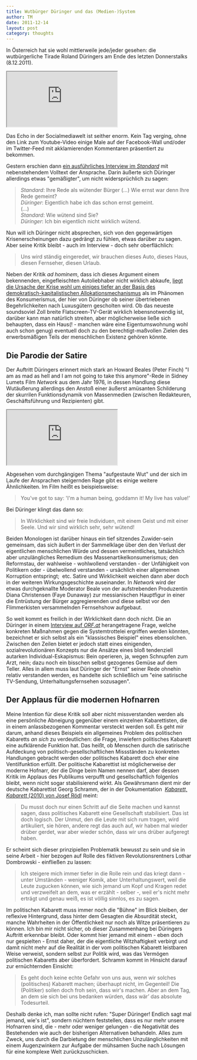 ```yaml
---
title: Wutbürger Düringer und das (Medien-)System
author: TM
date: 2011-12-14
layout: post
category: thoughts
---
```


In Österreich hat sie wohl mittlerweile jede/jeder gesehen: die wutbürgerliche Tirade Roland Düringers am Ende des letzten Donnerstalks (8.12.2011).

<iframe src="https://www.youtube.com/embed/KDtM6W29Tp0"></iframe>

Das Echo in der Socialmediawelt ist seither enorm. Kein Tag verging, ohne den Link zum Youtube-Video einige Male auf der Facebook-Wall und/oder im Twitter-Feed mit akklamierenden Kommentaren präsentiert zu bekommen.

Gestern erschien dann <a href="http://derstandard.at/1323222849546/Hamsterrad-Das-System-ist-am-Ende" rel="nofollow" target="_blank">ein ausführliches Interview im _Standard_</a> mit nebenstehendem Volltext der Ansprache. Darin äußerte sich Düringer allerdings etwas "gemäßigter", um nicht widersprüchlich zu sagen:

>_Standard_: Ihre Rede als wütender Bürger (…) Wie ernst war denn Ihre Rede gemeint?<br>_Düringer_: Eigentlich habe ich das schon ernst gemeint.<br>(…)<br>_Standard_: Wie wütend sind Sie?<br>_Düringer_: Ich bin eigentlich nicht wirklich wütend.

Nun will ich Düringer nicht absprechen, sich von den gegenwärtigen Krisenerscheinungen dazu gedrängt zu fühlen, etwas darüber zu sagen. Aber seine Kritik bleibt - auch im Interview - doch sehr oberflächlich:

>Uns wird ständig eingeredet, wir brauchen dieses Auto, dieses Haus, diesen Fernseher, diesen Urlaub.

Neben der Kritik _ad hominem_, dass ich dieses Argument einem bekennenden, eingefleischten Autoliebhaber nicht wirklich abkaufe, <a href="http://www.newleftreview.org/?page=article&amp;view=2914" target="_blank">liegt die Ursache der Krise wohl um einiges tiefer an der Basis des demokratisch-kapitalistischen Allokationsmechanismus</a> als im Phänomen des Konsumerismus, der hier von Düringer ob seiner übertriebenen Begehrlichkeiten nach Luxusgütern gescholten wird. Ob das neueste soundsoviel Zoll breite Flatscreen-TV-Gerät wirklich lebensnotwendig ist, darüber kann man natürlich streiten, aber möglicherweise ließe sich behaupten, dass ein Haus(! - manchen wäre eine Eigentumswohnung wohl auch schon genug) eventuell doch zu den berechtigt-maßvollen Zielen des erwerbsmäßigen Teils der menschlichen Existenz gehören könnte.

## Die Parodie der Satire

Der Auftritt Düringers erinnert mich stark an Howard Beales (Peter Finch) "I am as mad as hell and I am not going to take this anymore"-Rede in Sidney Lumets Film _Network_ aus dem Jahr 1976, in dessen Handlung diese Wutäußerung allerdings den Anstoß einer äußerst amüsanten Schilderung der skurrilen Funktionsdynamik von Massenmedien (zwischen Redakteuren, Geschäftsführung und Rezipienten) gibt.

<iframe src="https://www.youtube.com/embed/NqPgcfP9WN0"></iframe>

Abgesehen vom durchgängigen Thema "aufgestaute Wut" und der sich im Laufe der Ansprachen steigernden Rage gibt es einige weitere Ähnlichkeiten. Im Film heißt es beispielsweise:

>You've got to say: 'I'm a human being, goddamn it! My live has value!'

Bei Düringer klingt das dann so:

>In Wirklichkeit sind wir freie Individuen, mit einem Geist und mit einer Seele. Und wir sind wirklich sehr, sehr wütend!

Beiden Monologen ist darüber hinaus ein tief sitzendes Zuwider-sein gemeinsam, das sich äußert in der Sammelklage über den den Verlust der eigentlichen menschlichen Würde und dessen vermeintliches, tatsächlich aber unzulängliches Remedium des Massenartikelkonsumerismus; den Reformstau, der wahlweise - wohlwollend verstanden - der Unfähigkeit von Politikern oder - übelwollend verstanden - ursächlich einer allgemeinen Korruption entspringt;  etc.
Satire und Wirklichkeit weichen dann aber doch in der weiteren Wirkungsgeschichte auseinander. In _Network_ wird der etwas durchgeknallte Moderator Beale von der aufstrebenden Produzentin Diana Christensen (Faye Dunaway) zur messianischen Hauptfigur in einer die Entrüstung der Bürger aggregierenden und diese selbst vor den Flimmerkisten versammelnden Fernsehshow aufgebaut.

So weit kommt es freilich in der Wirklichkeit dann doch nicht. Die an Düringer in einem <a href="http://wien.orf.at/news/stories/2513112/" rel="nofollow" target="_blank">Interview auf _ORF.at_</a> herangetragene Frage, welche konkreten Maßnahmen gegen die Systemtrottelei ergriffen werden könnten, bezeichnet er sich selbst als ein "klassisches Beispiel" eines ebensolchen. Zwischen den Zeilen bietet er jedoch statt eines einigenden, sozialrevolutionären Konzepts nur die Ansätze eines bloß tendenziell autarken Individual-Eskapismus: Bein operieren, ja, wegen Schnupfen zum Arzt, nein; dazu noch ein bisschen selbst gezogenes Gemüse auf dem Teller. Alles in allem muss laut Düringer der "Ernst" seiner Rede ohnehin relativ verstanden werden, es handelte sich schließlich um "eine satirische TV-Sendung, Unterhaltungsfernsehen sozusagen".

## Der Applaus für die modernen Hofnarren

Meine Intention für diese Kritik soll aber nicht missverstanden werden als eine persönliche Abneigung gegenüber einem einzelnen Kabarettisten, die in einem anlassbezogenen Kommentar versteckt werden soll. Es geht mir darum, anhand dieses Beispiels ein allgemeines Problem des politischen Kabaretts _an sich_ zu verdeutlichen: die Frage, inwiefern politisches Kabarett eine aufklärende Funktion hat. Das heißt, ob Menschen durch die satirische Aufdeckung von politisch-gesellschaftlichen Missständen zu konkreten Handlungen gebracht werden oder politisches Kabarett doch eher eine Ventilfunktion erfüllt. Der politische Kabarettist ist möglicherweise der moderne Hofnarr, der die Dinge beim Namen nennen darf, aber dessen Kritik im Applaus des Publikums verpufft und gesellschaftlich folgenlos bleibt, wenn nicht sogar stabilisierend wirkt. Als Gewährsmann dient mir der deutsche Kabarettist Georg Schramm, der in der Dokumentation  <a href="http://www.veoh.com/watch/v20489310bjz8kbph" rel="nofollow" target="_blank">_Kabarett, Kabarett_ (2010) von Josef Rödl</a> meint:

>Du musst doch nur einen Schritt auf die Seite machen und kannst sagen, dass politisches Kabarett eine Gesellschaft stabilisiert. Das ist doch logisch. Der Unmut, den die Leute mit sich rum tragen, wird artikuliert, sie hören, andere regt das auch auf, wir haben mal wieder drüber gerdet, war aber wieder schön, dass wir uns drüber aufgeregt haben.

Er scheint sich dieser prinzipiellen Problematik bewusst zu sein und sie in seine Arbeit - hier bezogen auf Rolle des fiktiven Revolutionsrentners Lothar Dombrowski - einfließen zu lassen:

>Ich steigere mich immer tiefer in die Rolle rein und das kriegt dann - unter Umständen - weniger Komik, aber Unterhaltungswert, weil die Leute zugucken können, wie sich jemand um Kopf und Kragen redet und verzweifelt an dem, was er erzählt - selber -, weil er's nicht mehr erträgt und genau weiß, es ist völlig sinnlos, es zu sagen.

Im politischen Kabarett muss immer noch die "Bühne" im Blick bleiben, der reflexive Hintergrund, dass hinter dem Gesagten die Absurdität steckt, manche Wahrheiten in der Öffentlichkeit nur noch als Witze präsentieren zu können. Ich bin mir nicht sicher, ob dieser Zusammenhang bei Düringers Auftritt erkennbar bleibt. Oder kommt hier jemand mit einem - eben doch nur gespielten - Ernst daher, der die eigentliche Witzhaftigkeit verbirgt und damit nicht mehr auf die Realität in der vom politischen Kabarett leistbaren Weise verweist, sondern selbst zur Politik wird, was das Vermögen politischen Kabaretts aber überfordert. Schramm kommt in Hinsicht darauf zur ernüchternden Einsicht:

>Es geht doch keine echte Gefahr von uns aus, wenn wir solches (politisches) Kabarett machen; überhaupt nicht, im Gegenteil! Die (Politiker) sollen doch froh sein, dass wir's machen. Aber an dem Tag, an dem sie sich bei uns bedanken würden, dass wär’ das absolute Todesurteil.

Deshalb denke ich, man sollte nicht rufen: "Super Düringer! Endlich sagt mal jemand, wie's ist", sondern nüchtern feststellen, dass es nur mehr unsere Hofnarren sind, die - mehr oder weniger gelungen - die Negativität des Bestehenden wie auch der bisherigen Alternativen behandeln. Alles zum Zweck, uns durch die Darbietung der menschlichen Unzulänglichkeiten mit einem Augenzwinkern zur Aufgabe der mühsamen Suche nach Lösungen für eine komplexe Welt zurückzuschicken.
